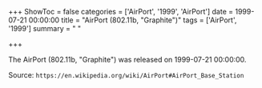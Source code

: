 +++
ShowToc = false
categories = ['AirPort', '1999', 'AirPort']
date = 1999-07-21 00:00:00
title = "AirPort (802.11b, \"Graphite\")"
tags = ['AirPort', '1999']
summary = " "

+++

The AirPort (802.11b, "Graphite") was released on 1999-07-21 00:00:00.

Source: `https://en.wikipedia.org/wiki/AirPort#AirPort_Base_Station`


